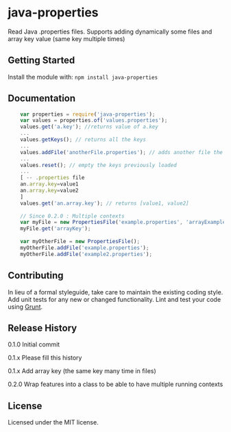 # java-properties

Read Java .properties files. Supports adding dynamically some files and array key value (same key multiple times)

## Getting Started
Install the module with: `npm install java-properties`

## Documentation
```javascript
    var properties = require('java-properties');
    var values = properties.of('values.properties');
    values.get('a.key'); //returns value of a.key
    ...
    values.getKeys(); // returns all the keys
    ...
    values.addFile('anotherFile.properties'); // adds another file the properties list
    ...
    values.reset(); // empty the keys previously loaded
    ...
    [ -- .properties file
    an.array.key=value1
    an.array.key=value2
    ]
    values.get('an.array.key'); // returns [value1, value2]
    
    // Since 0.2.0 : Multiple contexts
    var myFile = new PropertiesFile('example.properties', 'arrayExample.properties');
    myFile.get('arrayKey');
    
    var myOtherFile = new PropertiesFile();
    myOtherFile.addFile('example.properties');
    myOtherFile.addFile('example2.properties');
```
## Contributing
In lieu of a formal styleguide, take care to maintain the existing coding style. Add unit tests for any new or changed functionality. Lint and test your code using [Grunt](http://gruntjs.com/).

## Release History
0.1.0 Initial commit

0.1.x Please fill this history

0.1.x Add array key (the same key many time in files)

0.2.0 Wrap features into a class to be able to have multiple running contexts

## License
Licensed under the MIT license.
